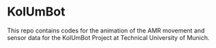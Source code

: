 # KolUmBot
This repo contains codes for the animation of the AMR movement and sensor data for the KolUmBot Project at Technical University of Munich.
